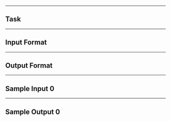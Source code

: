 []()

---

## Task

---

## Input Format

---

## Output Format

---

## Sample Input 0

---

## Sample Output 0
